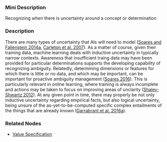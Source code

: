 ### Mini Description

Recognizing when there is uncertainty around a concept or determination

### Description

There are many types of uncertainty that AIs will need to model ([Soares and Fallenstein 2014a](http://intelligence.org/files/TechnicalAgenda.pdf), [Carleton et al. 2007](https://www.aaai.org/Papers/Symposia/Spring/2008/SS-08-03/SS08-03-002.pdf)). As a matter of course, given their training data, machine learning deals with inductive uncertainty in typically narrow contexts. Awareness that insufficient traing data may have been provided for particular determinations supports the developing capability of recognizing ambiguity. Relatedly, determining dimensions or features for which there is little or no data, and which may be important, can be important for proactive ambiguity management ([Soares 2016](https://intelligence.org/files/ValueLearningProblem.pdf)). This is particularly relevant in online learning, where training is always incomplete and actions may be taken to focus on improving areas of unclarity ([Shalev-Shwartz 2012](http://www.cs.huji.ac.il/~shais/papers/OLsurvey.pdf)). At any given point in time, there may properly be not only inductive uncertainty regarding empirical facts, but also logical uncertainty, being unsure of the as-yet-to-be-computed specific complex entailments of the things that are already known ([Garrabrant et al. 2016a](https://intelligence.org/files/LogicalInductionAbridged.pdf)).

### Related Nodes

- [Value Specification](/Value_Alignment/Validation/Technical_Value_Alignment/Ethics_Mechanisms/Value_Specification/Value_Specification.md)
